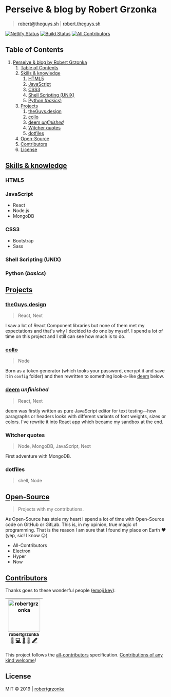 # Perseive & blog by Robert Grzonka
> [robert@theguys.sh](mailto:robert@theguys.sh) | [robert.theguys.sh]

[![Netlify Status](https://api.netlify.com/api/v1/badges/fef9581c-f70c-4af9-952d-40a631e0c577/deploy-status)](https://app.netlify.com/sites/robertgrzonka/deploys) [![Build Status](https://travis-ci.com/robertgrzonka/robertgrzonka.svg?branch=master)](https://travis-ci.com/robertgrzonka/robertgrzonka) [![All Contributors](https://img.shields.io/badge/all_contributors-1-orange.svg?style=flat-square)](#contributors)

## Table of Contents
1. [Perseive & blog by Robert Grzonka](#perseive--blog-by-robert-grzonka)
   1. [Table of Contents](#table-of-contents)
   2. [Skills & knowledge](#skills--knowledge)
      1. [HTML5](#html5)
      2. [JavaScript](#javascript)
      3. [CSS3](#css3)
      4. [Shell Scripting (UNIX)](#shell-scripting-unix)
      5. [Python (_basics_)](#python-_basics_)
   3. [Projects](#projects)
      1. [theGuys.design](#theguysdesign)
      2. [collo](#collo)
      3. [deem _unfinished_](#deem-_unfinished_)
      4. [Witcher quotes](#witcher-quotes)
      5. [dotfiles](#dotfiles)
   4. [Open-Source](#open-source)
   5. [Contributors](#contributors)
   6. [License](#license)


## [Skills & knowledge](skills.md)
### HTML5
### JavaScript
  * React
  * Node.js
  * MongoDB
### CSS3
  * Bootstrap
  * Sass
### Shell Scripting (UNIX)
### Python (_basics_)

## [Projects](projects.md)
### [theGuys.design](https://theguys.design)
  > React, Next
  
  I saw a lot of React Component libraries but none of them met my expectations and that's why I decided to do one by myself. I spend a lot of time on this project and I still can see how much is to do.
### [collo](https://collo.theguys.app)
  > Node
  
  Born as a token generator (which tooks your password, encrypt it and save it in `config` folder) and then rewritten to something look-a-like [deem](#Projects--deem) below.
### [deem](https://deem.theguys.app) _unfinished_
  > React, Next
  
  deem was firstly written as pure JavaScript editor for text testing—how paragraphs or headers looks with different variants of font weights, sizes or colors. I've rewrite it into React app which became my sandbox at the end.
### Witcher quotes
  > Node, MongoDB, JavaScript, Next
  
  First adventure with MongoDB.
### dotfiles
  > shell, Node

## [Open-Source](open.md)
> Projects with my contributions.

As Open-Source has stole my heart I spend a lot of time with Open-Source code on GitHub or GitLab. This is, in my opinion, true magic of programming. That is the reason I am sure that I found my place on Earth :heart: (yep, sic! I know :wink:)

* All-Contributors
* Electron
* Hyper
* Now

## [Contributors](CONTRIBUTING.md)

Thanks goes to these wonderful people ([emoji key](https://allcontributors.org/docs/en/emoji-key)):

<!-- ALL-CONTRIBUTORS-LIST:START - Do not remove or modify this section -->
<!-- prettier-ignore -->
| [<img src="https://avatars0.githubusercontent.com/u/35585466?v=4" width="100px;" alt="robertgrzonka"/><br /><sub><b>robertgrzonka</b></sub>](https://robert.theguys.sh)<br />[🎨](#design-robertgrzonka "Design") [💻](https://github.com/robertgrzonka/robertgrzonka/commits?author=robertgrzonka "Code") [📝](#blog-robertgrzonka "Blogposts") [💼](#business-robertgrzonka "Business development") [🖋](#content-robertgrzonka "Content") |
| :---: |
<!-- ALL-CONTRIBUTORS-LIST:END -->

This project follows the [all-contributors](https://github.com/all-contributors/all-contributors) specification. [Contributions of any kind welcome](CONTRIBUTING.md)!

## License
MIT © 2019 | [robertgrzonka](mailto:robert@theguys.sh)


[robert.theguys.sh]: https://robert.theguys.sh
